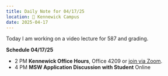 ```yaml
---
title: Daily Note for 04/17/25
location: 🏫 Kennewick Campus
date: 2025-04-17
---
```

Today I am working on a video lecture for 587 and grading.

**Schedule 04/17/25**

- 2 PM **Kennewick Office Hours**, Office 4209 or [join via Zoom]( https://heritage.zoom.us/my/dr.jacob).
- 4 PM **MSW Application Discussion with Student** Online

